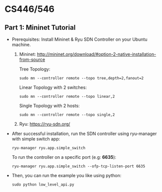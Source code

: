 # CS446/546

## Part 1: Mininet Tutorial ## 

* Prerequisites: Install Mininet & Ryu SDN Controller on your Ubuntu machine.

    1) Mininet: http://mininet.org/download/#option-2-native-installation-from-source
   
       Tree Topology:   
       ```
       sudo mn --controller remote --topo tree,depth=2,fanout=2
       ```
        
       Linear Topology with 2 switches: 
       ```
       sudo mn --controller remote --topo linear,2
       ```
    
       Single Topology with 2 hosts:
       
       ```
       sudo mn --controller remote --topo single,2
       ```
    
    2) Ryu: https://ryu-sdn.org/

* After successful installation, run the SDN controller using ryu-manager with simple switch app: 

    ```
    ryu-manager ryu.app.simple_switch
    ```
     
     To run the controller on a specific port (e.g: __6635__): 
     
     ```
     ryu-manager ryu.app.simple_switch --ofp-tcp-listen-port 6635
     ```
    
* Then, you can run the example you like using python:

  ```
  sudo python low_level_api.py
  ```
